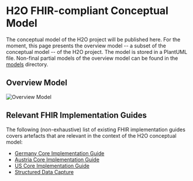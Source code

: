 # H2O FHIR-compliant Conceptual Model

The conceptual model of the H2O project will be published here. For the moment, this page presents the overview model -- a subset of the conceptual model -- of the H2O project. The model is stored in a PlantUML file. Non-final partial models of the overview model can be found in the [models](https://github.com/IMI-H2O/h2o-conceptual-model/blob/main/models/README.md) directory.


## Overview Model
![Overview Model](http://www.plantuml.com/plantuml/proxy?cache=no&src=https://raw.githubusercontent.com/IMI-H2O/h2o-conceptual-model/main/overview.puml)


## Relevant FHIR Implementation Guides

The following (non-exhaustive) list of existing FHIR implementation guides covers artefacts that are relevant in the context of the H2O conceptual model:
- [Germany Core Implementation Guide](https://ig.fhir.de/basisprofile-de/stable/Home.html)
- [Austria Core Implementation Guide](https://fhir.hl7.at/r4-core-main/index.html)
- [US Core Implementation Guide](http://hl7.org/fhir/us/core/STU5.0.1/)
- [Structured Data Capture](http://build.fhir.org/ig/HL7/sdc/index.html)
